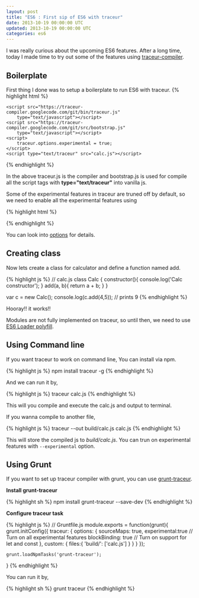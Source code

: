 ```yaml
---
layout: post
title: "ES6 : First sip of ES6 with traceur"
date: 2013-10-19 00:00:00 UTC
updated: 2013-10-19 00:00:00 UTC
categories: es6
---
```


I was really curious about the upcoming ES6 features. After a long time, today I made time to try out some of the features using [traceur-compiler](https://github.com/google/traceur-compiler).

## Boilerplate

First thing I done was to setup a boilerplate to run ES6 with traceur.
{% highlight html %}
<!-- index.html -->
<!doctype html>
<html class="no-js"> <!--<![endif]-->
    <head>
      <title>ES6</title>
    </head>
    <body>
      
    <script src="https://traceur-compiler.googlecode.com/git/bin/traceur.js"
        type="text/javascript"></script>
    <script src="https://traceur-compiler.googlecode.com/git/src/bootstrap.js"
        type="text/javascript"></script> 
    <script>
        traceur.options.experimental = true;
    </script>
    <script type="text/traceur" src="calc.js"></script>
  </body>
</html>
{% endhighlight %}

In the above traceur.js is the compiler and bootstrap.js is used for compile all the script tags with **type="text/traceur"** into vanilla js.

Some of the experimental features in traceur are truned off by default, so we need to enable all the experimental features using

{% highlight html %}
<script>
    traceur.options.experimental = true;
</script> 
{% endhighlight %}

You can look into [options](https://github.com/google/traceur-compiler/blob/master/src/options.js) for details.

## Creating class

Now lets create a class for calculator and define a function named add.

{% highlight js %}
// calc.js
class Calc {
    constructor(){
      console.log('Calc constructor');
    }
    add(a, b){
      return a + b;
    }
}

var c = new Calc();
console.log(c.add(4,5)); // prints 9
{% endhighlight %}

Hooray!! it works!!

Modules are not fully implemented on traceur, so until then, we need to use [ES6 Loader polyfill](https://github.com/ModuleLoader/es6-module-loader).

## Using Command line

If you want traceur to work on command line, You can install via npm.

{% highlight js %}
npm install traceur -g
{% endhighlight %}

And we can run it by,

{% highlight js %}
traceur calc.js
{% endhighlight %}

This will you compile and execute the calc.js and output to terminal.

If you wanna compile to another file,

{% highlight js %}
traceur --out build/calc.js calc.js
{% endhighlight %}

This will store the compiled js to *build/calc.js*. You can trun on experimental features with `--experimental` option.

## Using Grunt

If you want to set up traceur compiler with grunt, you can use [grunt-traceur](https://github.com/aaronfrost/grunt-traceur).

**Install grunt-traceur**

{% highlight sh %}
npm install grunt-traceur --save-dev
{% endhighlight %}

**Configure traceur task**

{% highlight js %}
// Gruntfile.js
module.exports = function(grunt){
    grunt.initConfig({
        traceur: {
            options: {
                sourceMaps: true,
                experimental:true  // Turn on all experimental features
                blockBinding: true // Turn on support for let and const
            },
            custom: {
                files:{
                  'build/': ['calc.js']
                }
            }
        }
    });

    grunt.loadNpmTasks('grunt-traceur');
}
{% endhighlight %}

You can run it by,

{% highlight sh %}
grunt traceur
{% endhighlight %}
